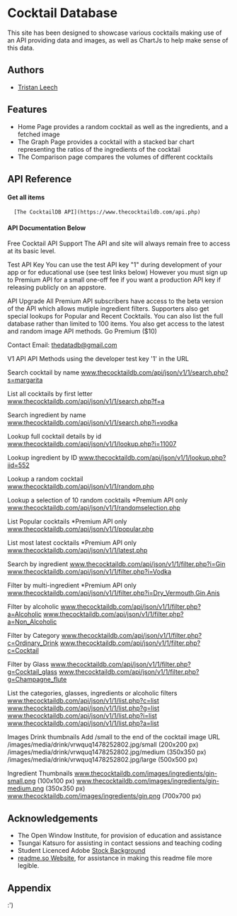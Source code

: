 
# Cocktail Database

This site has been designed to showcase various cocktails making use of an API providing data and images, as well as ChartJs to help make sense of this data.




## Authors

- [Tristan Leech](https://github.com/TristanLeech)


## Features

- Home Page provides a random cocktail as well as the ingredients, and a fetched image
- The Graph Page provides a cocktail with a stacked bar chart representing the ratios of the ingredients of the cocktail
- The Comparison page compares the volumes of different cocktails


## API Reference

#### Get all items

```http
  [The CocktailDB API](https://www.thecocktaildb.com/api.php)
```

#### API Documentation Below
 Free Cocktail API Support
The API and site will always remain free to access at its basic level.

 Test API Key
You can use the test API key "1" during development of your app or for educational use (see test links below)
However you must sign up to Premium API for a small one-off fee if you want a production API key if releasing publicly on an appstore.

 API Upgrade
All Premium API subscribers have access to the beta version of the API which allows mutiple ingredient filters.
Supporters also get special lookups for Popular and Recent Cocktails. You can also list the full database rather than limited to 100 items.
You also get access to the latest and random image API methods.
Go Premium ($10)

 Contact
Email: thedatadb@gmail.com

V1 API
 API Methods using the developer test key '1' in the URL

Search cocktail by name
www.thecocktaildb.com/api/json/v1/1/search.php?s=margarita

List all cocktails by first letter
www.thecocktaildb.com/api/json/v1/1/search.php?f=a

Search ingredient by name
www.thecocktaildb.com/api/json/v1/1/search.php?i=vodka

Lookup full cocktail details by id
www.thecocktaildb.com/api/json/v1/1/lookup.php?i=11007

Lookup ingredient by ID
www.thecocktaildb.com/api/json/v1/1/lookup.php?iid=552

Lookup a random cocktail
www.thecocktaildb.com/api/json/v1/1/random.php

Lookup a selection of 10 random cocktails *Premium API only
www.thecocktaildb.com/api/json/v1/1/randomselection.php

List Popular cocktails *Premium API only
www.thecocktaildb.com/api/json/v1/1/popular.php

List most latest cocktails *Premium API only
www.thecocktaildb.com/api/json/v1/1/latest.php

Search by ingredient
www.thecocktaildb.com/api/json/v1/1/filter.php?i=Gin
www.thecocktaildb.com/api/json/v1/1/filter.php?i=Vodka

Filter by multi-ingredient *Premium API only
www.thecocktaildb.com/api/json/v1/1/filter.php?i=Dry_Vermouth,Gin,Anis

Filter by alcoholic
www.thecocktaildb.com/api/json/v1/1/filter.php?a=Alcoholic
www.thecocktaildb.com/api/json/v1/1/filter.php?a=Non_Alcoholic

Filter by Category
www.thecocktaildb.com/api/json/v1/1/filter.php?c=Ordinary_Drink
www.thecocktaildb.com/api/json/v1/1/filter.php?c=Cocktail

Filter by Glass
www.thecocktaildb.com/api/json/v1/1/filter.php?g=Cocktail_glass
www.thecocktaildb.com/api/json/v1/1/filter.php?g=Champagne_flute

List the categories, glasses, ingredients or alcoholic filters
www.thecocktaildb.com/api/json/v1/1/list.php?c=list
www.thecocktaildb.com/api/json/v1/1/list.php?g=list
www.thecocktaildb.com/api/json/v1/1/list.php?i=list
www.thecocktaildb.com/api/json/v1/1/list.php?a=list


 Images
Drink thumbnails
Add /small to the end of the cocktail image URL
/images/media/drink/vrwquq1478252802.jpg/small (200x200 px)
/images/media/drink/vrwquq1478252802.jpg/medium (350x350 px)
/images/media/drink/vrwquq1478252802.jpg/large (500x500 px)


Ingredient Thumbnails
www.thecocktaildb.com/images/ingredients/gin-small.png
(100x100 px)
www.thecocktaildb.com/images/ingredients/gin-medium.png
(350x350 px)
www.thecocktaildb.com/images/ingredients/gin.png
(700x700 px)

## Acknowledgements

 - The Open Window Institute, for provision of education and assistance
  - Tsungai Katsuro for assisting in contact sessions and teaching coding
 - Student Licenced Adobe [Stock Background](https://stock.adobe.com/za/search?filters%5Bcontent_type%3Aphoto%5D=1&filters%5Bcontent_type%3Aillustration%5D=1&filters%5Bcontent_type%3Azip_vector%5D=1&filters%5Bcontent_type%3Avideo%5D=1&filters%5Bcontent_type%3Atemplate%5D=1&filters%5Bcontent_type%3A3d%5D=1&filters%5Bfetch_excluded_assets%5D=1&filters%5Binclude_stock_enterprise%5D=1&filters%5Bcontent_type%3Aimage%5D=1&filters%5Borientation%5D=horizontal&k=cocktail+ingredients+wallpaper+white+background&order=relevance&limit=100&search_page=1&search_type=usertyped&acp=&aco=cocktail+ingredients+wallpaper+white+background&get_facets=0&asset_id=1154464576)
 - [readme.so Website](https://readme.so/editor), for assistance in making this readme file more legible.


## Appendix

:')